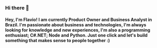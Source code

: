 ### Hi there 👋

#### Hey, I'm Flavio! I am currently Product Owner and Business Analyst in Brazil. I'm passionate about business and technologies, I'm always looking for knowledge and new experiences, I'm also a programming enthusiast; C#.NET; Node and Python. Just one click and let's build something that makes sense to people together :)

<!--
**FlavioNeilandPaz/FlavioNeilandPaz** is a ✨ _special_ ✨ repository because its `README.md` (this file) appears on your GitHub profile.

Here are some ideas to get you started:

- 🔭 I’m currently working on ...
- 🌱 I’m currently learning ...
- 👯 I’m looking to collaborate on ...
- 🤔 I’m looking for help with ...
- 💬 Ask me about ...
- 📫 How to reach me: ...
- 😄 Pronouns: ...
- ⚡ Fun fact: ...
-->
